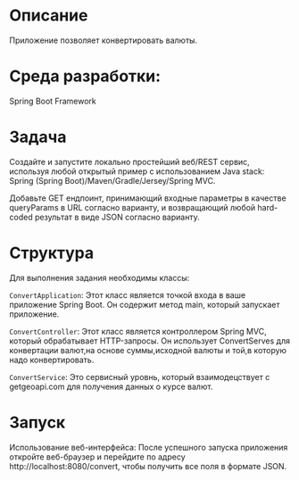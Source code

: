 # Описание
Приложение позволяет конвертировать валюты.

# Среда разработки:
Spring Boot Framework

# Задача
Создайте и запустите локально простейший веб/REST сервис, используя любой открытый пример с использованием Java stack: Spring (Spring Boot)/Maven/Gradle/Jersey/Spring MVC.

Добавьте GET ендпоинт, принимающий входные параметры в качестве queryParams в URL согласно варианту, и возвращающий любой hard-coded результат в виде JSON согласно варианту.

# Структура
Для выполнения задания необходимы классы:

`ConvertApplication`: Этот класс является точкой входа в ваше приложение Spring Boot. Он содержит метод main, который запускает приложение.

`ConvertController`: Этот класс является контроллером Spring MVC, который обрабатывает HTTP-запросы. Он использует ConvertServes для конвертации валют,на основе суммы,исходной валюты и той,в которую надо конвертировать.

`ConvertService`: Это сервисный уровнь, который взаимодецствует с getgeoapi.com для получения данных о курсе валют.

# Запуск
Использование веб-интерфейса: После успешного запуска приложения откройте веб-браузер и перейдите по адресу http://localhost:8080/convert, чтобы получить все поля в формате JSON.
